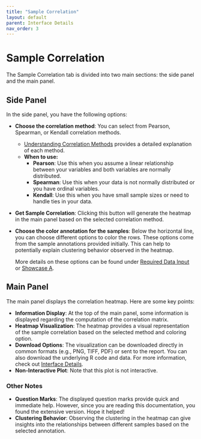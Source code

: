 ```yaml
---
title: "Sample Correlation"
layout: default
parent: Interface Details
nav_order: 3
---
```


# Sample Correlation

The Sample Correlation tab is divided into two main sections: the side panel and the main panel.

## Side Panel

In the side panel, you have the following options:

- **Choose the correlation method**: You can select from Pearson, Spearman, or Kendall correlation methods.
  - [Understanding Correlation Methods](https://ademos.people.uic.edu/Chapter22.html) provides a detailed explanation of each method.
  - **When to use:**
    - **Pearson**: Use this when you assume a linear relationship between your variables and both variables are normally distributed.
    - **Spearman**: Use this when your data is not normally distributed or you have ordinal variables.
    - **Kendall**: Use this when you have small sample sizes or need to handle ties in your data.

- **Get Sample Correlation**: Clicking this button will generate the heatmap in the main panel based on the selected correlation method.

- **Choose the color annotation for the samples**: Below the horizontal line, you can choose different options to color the rows. These options come from the sample annotations provided initially. This can help to potentially explain clustering behavior observed in the heatmap.

  More details on these options can be found under [Required Data Input](required-data-input.md) or [Showcase A](../showcases/showcase-a.md).

## Main Panel

The main panel displays the correlation heatmap. Here are some key points:

- **Information Display**: At the top of the main panel, some information is displayed regarding the computation of the correlation matrix.
- **Heatmap Visualization**: The heatmap provides a visual representation of the sample correlation based on the selected method and coloring option.
- **Download Options**: The visualization can be downloaded directly in common formats (e.g., PNG, TIFF, PDF) or sent to the report. You can also download the underlying R code and data. For more information, check out [Interface Details](interface-details.md).
- **Non-Interactive Plot**: Note that this plot is not interactive.

### Other Notes

- **Question Marks**: The displayed question marks provide quick and immediate help. However, since you are reading this documentation, you found the extensive version. Hope it helped!
- **Clustering Behavior**: Observing the clustering in the heatmap can give insights into the relationships between different samples based on the selected annotation.

